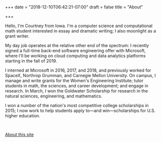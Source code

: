 +++
date = "2018-12-10T06:42:21-07:00"
draft = false
title = "About"

+++

Hello, I'm Courtney from Iowa. I'm a computer science and computational math student interested in essay and dramatic writing; I also moonlight as a grant writer. 

My day job operates at the relative other end of the spectrum: I recently signed a full-time back-end software engineering offer with Microsoft, where I'll be working on cloud computing and data analytics platforms starting in the fall of 2019.

I interned at Microsoft in 2016, 2017, and 2018, and previously worked for SpaceX, Northrop Grumman, and Carnegie Mellon University. On campus, I manage and write grants for the Women's Engineering Institute; tutor students in math, the sciences, and career development; and engage in research. In March, I won the Goldwater Scholarship for research in the natural sciences, engineering, and mathematics. 

I won a number of the nation's most competitive college scholarships in 2015; I now work to help students apply to—​and win—​scholarships for U.S. higher education.

<br />

[About this site](aboutsite/)